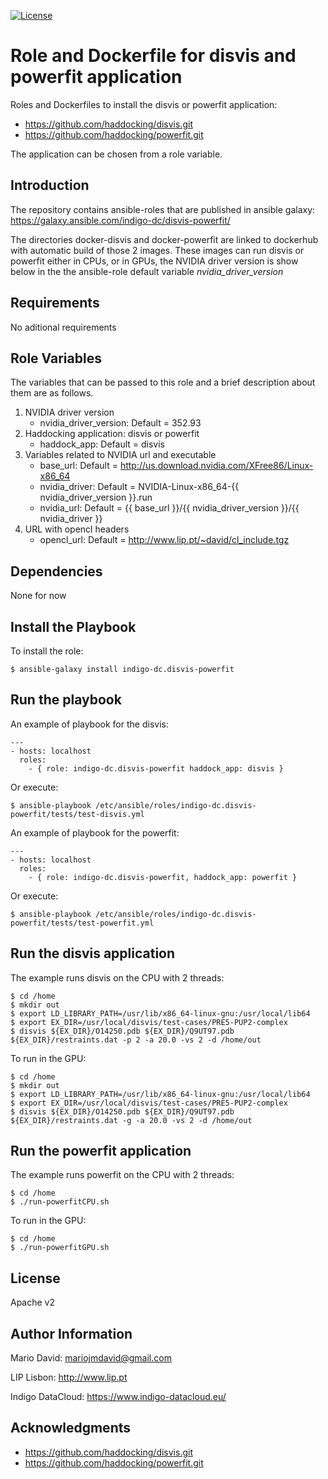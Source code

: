 [![License](http://img.shields.io/:license-apache-blue.svg?style=flat-square)](http://www.apache.org/licenses/LICENSE-2.0.html)

Role and Dockerfile for disvis and powerfit application
=======================================================

Roles and Dockerfiles to install the disvis or powerfit application:

* https://github.com/haddocking/disvis.git
* https://github.com/haddocking/powerfit.git

The application can be chosen from a role variable.

Introduction
------------

The repository contains ansible-roles that are published in
ansible galaxy: https://galaxy.ansible.com/indigo-dc/disvis-powerfit/

The directories docker-disvis and docker-powerfit are linked to
dockerhub with automatic build of those 2 images. These images can run
disvis or powerfit either in CPUs, or in GPUs, the NVIDIA driver version
is show below in the the ansible-role default variable
*nvidia_driver_version*

Requirements
------------

No aditional requirements

Role Variables
--------------

The variables that can be passed to this role and a brief description
about them are as follows.

1. NVIDIA driver version
   * nvidia_driver_version: Default = 352.93
2. Haddocking application: disvis or powerfit
   * haddock_app: Default = disvis
3. Variables related to NVIDIA url and executable
   * base_url: Default = http://us.download.nvidia.com/XFree86/Linux-x86_64
   * nvidia_driver: Default = NVIDIA-Linux-x86_64-{{ nvidia_driver_version }}.run
   * nvidia_url: Default = {{ base_url }}/{{ nvidia_driver_version }}/{{ nvidia_driver }}
4. URL with opencl headers
   * opencl_url: Default = http://www.lip.pt/~david/cl_include.tgz

Dependencies
------------

None for now

Install the Playbook
--------------------

To install the role:

```
$ ansible-galaxy install indigo-dc.disvis-powerfit
```

Run the playbook
----------------

An example of playbook for the disvis:

```
---
- hosts: localhost
  roles:
    - { role: indigo-dc.disvis-powerfit haddock_app: disvis }
```

Or execute:

```
$ ansible-playbook /etc/ansible/roles/indigo-dc.disvis-powerfit/tests/test-disvis.yml
```

An example of playbook for the powerfit:

```
---
- hosts: localhost
  roles:
    - { role: indigo-dc.disvis-powerfit, haddock_app: powerfit }
```

Or execute:

```
$ ansible-playbook /etc/ansible/roles/indigo-dc.disvis-powerfit/tests/test-powerfit.yml
```

Run the disvis application
--------------------------

The example runs disvis on the CPU with 2 threads:

```
$ cd /home
$ mkdir out
$ export LD_LIBRARY_PATH=/usr/lib/x86_64-linux-gnu:/usr/local/lib64
$ export EX_DIR=/usr/local/disvis/test-cases/PRE5-PUP2-complex
$ disvis ${EX_DIR}/O14250.pdb ${EX_DIR}/Q9UT97.pdb ${EX_DIR}/restraints.dat -p 2 -a 20.0 -vs 2 -d /home/out
```

To run in the GPU:

```
$ cd /home
$ mkdir out
$ export LD_LIBRARY_PATH=/usr/lib/x86_64-linux-gnu:/usr/local/lib64
$ export EX_DIR=/usr/local/disvis/test-cases/PRE5-PUP2-complex
$ disvis ${EX_DIR}/O14250.pdb ${EX_DIR}/Q9UT97.pdb ${EX_DIR}/restraints.dat -g -a 20.0 -vs 2 -d /home/out
```

Run the powerfit application
----------------------------

The example runs powerfit on the CPU with 2 threads:

```
$ cd /home
$ ./run-powerfitCPU.sh
```

To run in the GPU:

```
$ cd /home
$ ./run-powerfitGPU.sh
```

License
-------

Apache v2

Author Information
------------------

Mario David: <mariojmdavid@gmail.com>

LIP Lisbon: http://www.lip.pt

Indigo DataCloud: https://www.indigo-datacloud.eu/

Acknowledgments
---------------

* https://github.com/haddocking/disvis.git
* https://github.com/haddocking/powerfit.git
